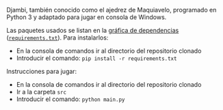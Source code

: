 Djambi, también conocido como el ajedrez de Maquiavelo, programado en Python 3 y adaptado para jugar en consola de Windows.

Las paquetes usados se listan en la [gráfica de dependencias](https://github.com/netotz/Djambi/network/dependencies) ([`requirements.txt`](../master/requirements.txt)). Para instalarlos:
 * En la consola de comandos ir al directorio del repositorio clonado
 * Introducir el comando: `pip install -r requirements.txt`

Instrucciones para jugar:
 * En la consola de comandos ir al directorio del repositorio clonado
 * Ir a la carpeta `src`
 * Introducir el comando: `python main.py`
